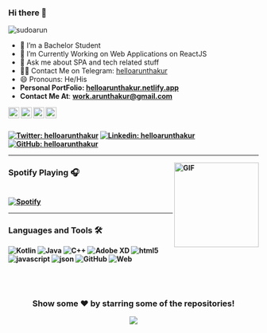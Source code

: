 ### Hi there 👋

<p align="left"> <img src="https://komarev.com/ghpvc/?username=sudoarun&label=Views&color=blue&style=plastic" alt="sudoarun" /> </p>


- 🌱 I’m a Bachelor Student
- 🤔 I’m Currently Working on Web Applications on ReactJS
- 💬 Ask me about SPA and tech related stuff
- 🐱‍💻 Contact Me on Telegram: [helloarunthakur](https://telegram.me/helloarunthakur) 
- 😄 Pronouns: He/His
- <b>Personal PortFolio: <a href="https://helloarunthakur.netlify.app" target="_blank">helloarunthakur.netlify.app</a></b>
-  <b>Contact Me At</b>:
  <b><a href="mailto:work.arunthakur@gmail.com"> work.arunthakur@gmail.com</a><br/>


<a href="https://twitter.com/helloarunthakur">
  <img align="left" width="22px" src="https://sudoarun.droped.workers.dev/1:/files/github/twitter.png" />
</a>
<a href="https://www.linkedin.com/in/helloarunthakur/">
  <img align="left" width="22px" src="https://sudoarun.droped.workers.dev/1:/files/github/linkedin.png" />
</a>
<a href="https://telegram.me/helloarunthakur">
  <img align="left" width="22px" src="https://sudoarun.droped.workers.dev/1:/files/github/telegram.png" />
</a>

<a href="https://www.facebook.com/helloarunthakur/">
  <img align="left" width="22px" src="https://sudoarun.droped.workers.dev/1:/files/github/facebook.png" />
</a>

<br/>
<br/>



[![Twitter: helloarunthakur](https://img.shields.io/twitter/follow/helloarunthakur?style=social)](https://twitter.com/helloarunthakur)
[![Linkedin: helloarunthakur](https://img.shields.io/badge/-sudoarun-blue?style=flat-square&logo=Linkedin&logoColor=white&link=https://www.linkedin.com/in/helloarunthakur/)](https://www.linkedin.com/in/helloarunthakur/)
[![GitHub: helloarunthakur](https://img.shields.io/github/followers/helloarunthakur?label=follow&style=social)](https://github.com/helloarunthakur)


---


<img align="right" alt="GIF" height="170px" src="https://c.tenor.com/mc3OyxhLazUAAAAC/doggo-doge.gif" />

### Spotify Playing 🎧

&nbsp; <br> [![Spotify](https://novatorem.vercel.app/api/spotify)](https://open.spotify.com/user/313qx3kod325qspkitdzhyxqidoq)

  </td>
  <td width="50%">
  
  
---

  
### Languages and Tools 🛠 

<img alt="Kotlin" src="https://img.shields.io/badge/React-20232A?style=for-the-badge&logo=react&logoColor=61DAFB" /> <img alt="Java" src="https://img.shields.io/badge/VSCode-0078D4?style=for-the-badge&logo=visual%20studio%20code&logoColor=white"/>    <img alt="C++" src="https://img.shields.io/badge/c++%20-%2300599C.svg?&style=for-the-badge&logo=c%2B%2B&ogoColor=white"/>  <img alt="Adobe XD" src="https://img.shields.io/badge/Font_Awesome-339AF0?style=for-the-badge&logo=fontawesome&logoColor=white"/> <img alt="html5" src="https://img.shields.io/badge/HTML5-E34F26?style=for-the-badge&logo=html5&logoColor=white" /> <img alt="javascript" src="https://img.shields.io/badge/JavaScript-323330?style=for-the-badge&logo=javascript&logoColor=F7DF1E" /> <img alt="json" src="https://img.shields.io/badge/json-5E5C5C?style=for-the-badge&logo=json&logoColor=white" />  <img alt="GitHub" src="https://img.shields.io/badge/GitHub%20Pages-222222?style=for-the-badge&logo=GitHub%20Pages&logoColor=white" />  <img alt="Web" src="https://img.shields.io/badge/firebase%20-%23039BE5.svg?&style=for-the-badge&logo=firebase"/>

  <br />
  <br />
  


<div align="center">

### Show some ❤️ by starring some of the repositories!

![](https://hit.yhype.me/github/profile?user_id=64367722)

</div>
